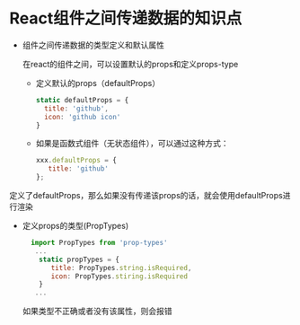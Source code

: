 # React组件之间传递数据的知识点

- 组件之间传递数据的类型定义和默认属性

  在react的组件之间，可以设置默认的props和定义props-type

  - 定义默认的props（defaultProps）

    ```js
    static defaultProps = {
      title: 'github',
      icon: 'github icon' 
    }		
    ```

  - 如果是函数式组件（无状态组件），可以通过这种方式：

    ```js
    xxx.defaultProps = {
       title: 'github'
    };
    ```

  
定义了defaultProps，那么如果没有传递该props的话，就会使用defaultProps进行渲染
  
- 定义props的类型(PropTypes)
  
  ```js
    import PropTypes from 'prop-types'
     ...
      static propTypes = {
         title: PropTypes.string.isRequired,
         icon: PropTypes.stiring.isRequired
      }
     ...
    ```
  
  如果类型不正确或者没有该属性，则会报错